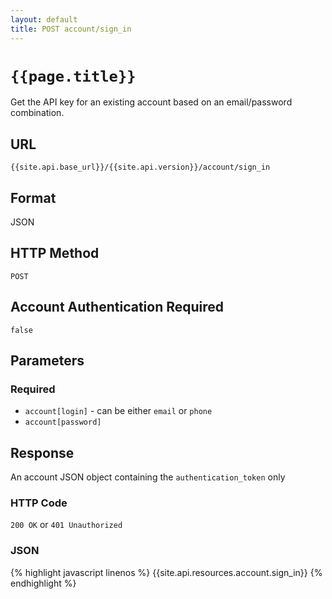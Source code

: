 ```yaml
---
layout: default
title: POST account/sign_in
---
```

# `{{page.title}}`

Get the API key for an existing account based on an email/password combination.

## URL

`{{site.api.base_url}}/{{site.api.version}}/account/sign_in`

## Format

JSON

## HTTP Method

`POST`

## Account Authentication Required

`false`

## Parameters

### Required

* `account[login]` - can be either `email` or `phone`
* `account[password]`

## Response

An account JSON object containing the `authentication_token` only

### HTTP Code

`200 OK` or `401 Unauthorized`

### JSON

{% highlight javascript linenos %}
{{site.api.resources.account.sign_in}}
{% endhighlight %}